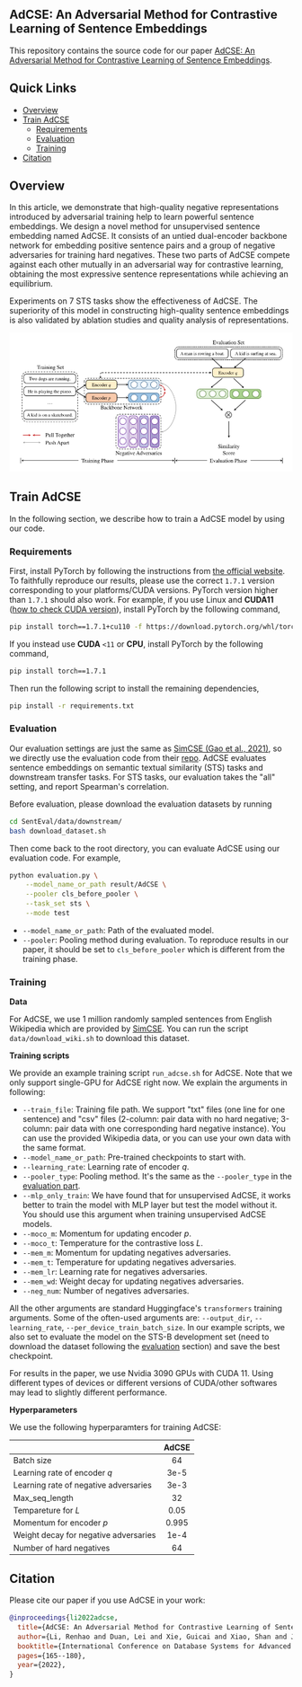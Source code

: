 ## AdCSE: An Adversarial Method for Contrastive Learning of Sentence Embeddings

This repository contains the source code for our paper [AdCSE: An Adversarial Method for Contrastive Learning of Sentence Embeddings](https://link.springer.com/chapter/10.1007/978-3-031-00129-1_11).


## Quick Links

  - [Overview](#overview)
  - [Train AdCSE](#train-AdCSE)
    - [Requirements](#requirements)
    - [Evaluation](#evaluation)
    - [Training](#training)
  - [Citation](#citation)


## Overview

In this article, we demonstrate that high-quality negative representations introduced by adversarial training help to learn powerful sentence embeddings. We design a novel method for unsupervised sentence embedding named AdCSE. It consists of an untied dual-encoder backbone network for embedding positive sentence pairs and a group of negative adversaries for training hard negatives. These two parts of AdCSE compete against each other mutually in an adversarial way for contrastive learning, obtaining the most expressive sentence representations while achieving an equilibrium. 

Experiments on 7 STS tasks show the effectiveness of AdCSE. The superiority of this model in constructing high-quality sentence embeddings is also validated by ablation studies and quality analysis of representations.

![](figure/AdCSE_framework.png)


## Train AdCSE

In the following section, we describe how to train a AdCSE model by using our code.

### Requirements

First, install PyTorch by following the instructions from [the official website](https://pytorch.org). To faithfully reproduce our results, please use the correct `1.7.1` version corresponding to your platforms/CUDA versions. PyTorch version higher than `1.7.1` should also work. For example, if you use Linux and **CUDA11** ([how to check CUDA version](https://varhowto.com/check-cuda-version/)), install PyTorch by the following command,

```bash
pip install torch==1.7.1+cu110 -f https://download.pytorch.org/whl/torch_stable.html
```

If you instead use **CUDA** `<11` or **CPU**, install PyTorch by the following command,

```bash
pip install torch==1.7.1
```


Then run the following script to install the remaining dependencies,

```bash
pip install -r requirements.txt
```

### Evaluation
Our evaluation settings are just the same as [SimCSE (Gao et al., 2021)](https://arxiv.org/abs/2104.08821), so we directly use the evaluation code from their [repo](https://github.com/princeton-nlp/SimCSE). AdCSE evaluates sentence embeddings on semantic textual similarity (STS) tasks and downstream transfer tasks. For STS tasks, our evaluation takes the "all" setting, and report Spearman's correlation. 

Before evaluation, please download the evaluation datasets by running
```bash
cd SentEval/data/downstream/
bash download_dataset.sh
```

Then come back to the root directory, you can evaluate AdCSE using our evaluation code. For example,
```bash
python evaluation.py \
    --model_name_or_path result/AdCSE \
    --pooler cls_before_pooler \
    --task_set sts \
    --mode test
```
* `--model_name_or_path`: Path of the evaluated model. 
* `--pooler`: Pooling method during evaluation. To reproduce results in our paper, it should be set to `cls_before_pooler` which is different from the training phase.


### Training

**Data**

For AdCSE, we use 1 million randomly sampled sentences from English Wikipedia which are provided by [SimCSE](https://arxiv.org/abs/2104.08821). You can run the script `data/download_wiki.sh` to download this dataset.

**Training scripts**

We provide an example training script `run_adcse.sh` for AdCSE. Note that we only support single-GPU for AdCSE right now. 
We explain the arguments in following:
* `--train_file`: Training file path. We support "txt" files (one line for one sentence) and "csv" files (2-column: pair data with no hard negative; 3-column: pair data with one corresponding hard negative instance). You can use the provided Wikipedia data, or you can use your own data with the same format.
* `--model_name_or_path`: Pre-trained checkpoints to start with.
* `--learning_rate`: Learning rate of encoder $q$.
* `--pooler_type`: Pooling method. It's the same as the `--pooler_type` in the [evaluation part](#evaluation).
* `--mlp_only_train`: We have found that for unsupervised AdCSE, it works better to train the model with MLP layer but test the model without it. You should use this argument when training unsupervised AdCSE models.
* `--moco_m`: Momentum for updating encoder $p$.
* `--moco_t`: Temperature for the contrastive loss $L$.
* `--mem_m`: Momentum for updating negatives adversaries.
* `--mem_t`: Temperature for updating negatives adversaries.
* `--mem_lr`: Learning rate for negatives adversaries.
* `--mem_wd`: Weight decay for updating negatives adversaries.
* `--neg_num`: Number of negatives adversaries.

All the other arguments are standard Huggingface's `transformers` training arguments. Some of the often-used arguments are: `--output_dir`, `--learning_rate`, `--per_device_train_batch_size`. In our example scripts, we also set to evaluate the model on the STS-B development set (need to download the dataset following the [evaluation](#evaluation) section) and save the best checkpoint.

For results in the paper, we use Nvidia 3090 GPUs with CUDA 11. Using different types of devices or different versions of CUDA/other softwares may lead to slightly different performance.

**Hyperparameters**

We use the following hyperparamters for training AdCSE:

|               | AdCSE |
|:--------------|:-----------:|
| Batch size    | 64          |
| Learning rate of encoder $q$| 3e-5 |
| Learning rate of negative adversaries| 3e-3 |
| Max_seq_length| 32 |
| Tempareture for $L$ | 0.05 |
| Momentum for encoder $p$ | 0.995 |
| Weight decay for negative adversaries| 1e-4 |
| Number of hard negatives | 64 |

## Citation

Please cite our paper if you use AdCSE in your work:

```bibtex
@inproceedings{li2022adcse,
  title={AdCSE: An Adversarial Method for Contrastive Learning of Sentence Embeddings},
  author={Li, Renhao and Duan, Lei and Xie, Guicai and Xiao, Shan and Jiang, Weipeng},
  booktitle={International Conference on Database Systems for Advanced Applications},
  pages={165--180},
  year={2022},
}
```
